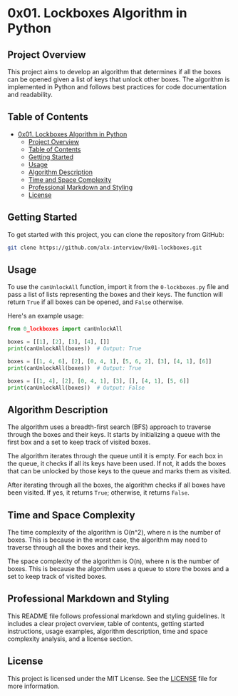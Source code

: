 # 0x01. Lockboxes Algorithm in Python

## Project Overview

This project aims to develop an algorithm that determines if all the boxes can be opened given a list of keys that unlock other boxes. The algorithm is implemented in Python and follows best practices for code documentation and readability.

## Table of Contents

- [0x01. Lockboxes Algorithm in Python](#0x01-lockboxes-algorithm-in-python)
	- [Project Overview](#project-overview)
	- [Table of Contents](#table-of-contents)
	- [Getting Started](#getting-started)
	- [Usage](#usage)
	- [Algorithm Description](#algorithm-description)
	- [Time and Space Complexity](#time-and-space-complexity)
	- [Professional Markdown and Styling](#professional-markdown-and-styling)
	- [License](#license)

## Getting Started

To get started with this project, you can clone the repository from GitHub:

```bash
git clone https://github.com/alx-interview/0x01-lockboxes.git
```

## Usage

To use the `canUnlockAll` function, import it from the `0-lockboxes.py` file and pass a list of lists representing the boxes and their keys. The function will return `True` if all boxes can be opened, and `False` otherwise.

Here's an example usage:

```python
from 0_lockboxes import canUnlockAll

boxes = [[1], [2], [3], [4], []]
print(canUnlockAll(boxes))  # Output: True

boxes = [[1, 4, 6], [2], [0, 4, 1], [5, 6, 2], [3], [4, 1], [6]]
print(canUnlockAll(boxes))  # Output: True

boxes = [[1, 4], [2], [0, 4, 1], [3], [], [4, 1], [5, 6]]
print(canUnlockAll(boxes))  # Output: False
```

## Algorithm Description

The algorithm uses a breadth-first search (BFS) approach to traverse through the boxes and their keys. It starts by initializing a queue with the first box and a set to keep track of visited boxes.

The algorithm iterates through the queue until it is empty. For each box in the queue, it checks if all its keys have been used. If not, it adds the boxes that can be unlocked by those keys to the queue and marks them as visited.

After iterating through all the boxes, the algorithm checks if all boxes have been visited. If yes, it returns `True`; otherwise, it returns `False`.

## Time and Space Complexity

The time complexity of the algorithm is O(n^2), where n is the number of boxes. This is because in the worst case, the algorithm may need to traverse through all the boxes and their keys.

The space complexity of the algorithm is O(n), where n is the number of boxes. This is because the algorithm uses a queue to store the boxes and a set to keep track of visited boxes.

## Professional Markdown and Styling

This README file follows professional markdown and styling guidelines. It includes a clear project overview, table of contents, getting started instructions, usage examples, algorithm description, time and space complexity analysis, and a license section.

## License

This project is licensed under the MIT License. See the [LICENSE](LICENSE) file for more information.
